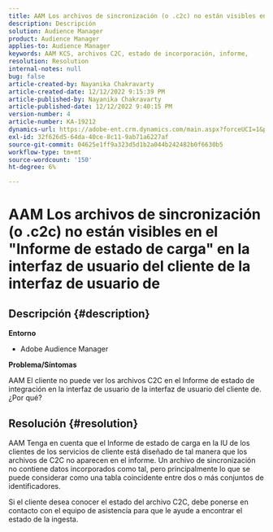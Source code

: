 ```yaml
---
title: AAM Los archivos de sincronización (o .c2c) no están visibles en el "Informe de estado de carga" en la interfaz de usuario del cliente de la interfaz de usuario de
description: Descripción
solution: Audience Manager
product: Audience Manager
applies-to: Audience Manager
keywords: AAM KCS, archivos C2C, estado de incorporación, informe,
resolution: Resolution
internal-notes: null
bug: false
article-created-by: Nayanika Chakravarty
article-created-date: 12/12/2022 9:15:39 PM
article-published-by: Nayanika Chakravarty
article-published-date: 12/12/2022 9:40:15 PM
version-number: 4
article-number: KA-19212
dynamics-url: https://adobe-ent.crm.dynamics.com/main.aspx?forceUCI=1&pagetype=entityrecord&etn=knowledgearticle&id=b082b21e-627a-ed11-81ac-6045bd006b25
exl-id: 32f626d5-64da-40ce-8c11-9ab71a6227af
source-git-commit: 04625e1ff9a323d5d1b2a044b242482b0f6630b5
workflow-type: tm+mt
source-wordcount: '150'
ht-degree: 6%

---
```


# AAM Los archivos de sincronización (o .c2c) no están visibles en el &quot;Informe de estado de carga&quot; en la interfaz de usuario del cliente de la interfaz de usuario de

## Descripción {#description}


<b>Entorno</b>

- Adobe Audience Manager

<b>Problema/Síntomas</b>

AAM El cliente no puede ver los archivos C2C en el Informe de estado de integración en la interfaz de usuario de la interfaz de usuario del cliente de. ¿Por qué?


## Resolución {#resolution}


AAM Tenga en cuenta que el Informe de estado de carga en la IU de los clientes de los servicios de cliente está diseñado de tal manera que los archivos de C2C no aparecen en el informe. Un archivo de sincronización no contiene datos incorporados como tal, pero principalmente lo que se puede considerar como una tabla coincidente entre dos o más conjuntos de identificadores.

Si el cliente desea conocer el estado del archivo C2C, debe ponerse en contacto con el equipo de asistencia para que le ayude a encontrar el estado de la ingesta.
